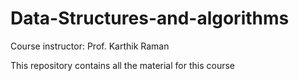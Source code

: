 # Data-Structures-and-algorithms
Course instructor: Prof. Karthik Raman


This repository contains all the material for this course
